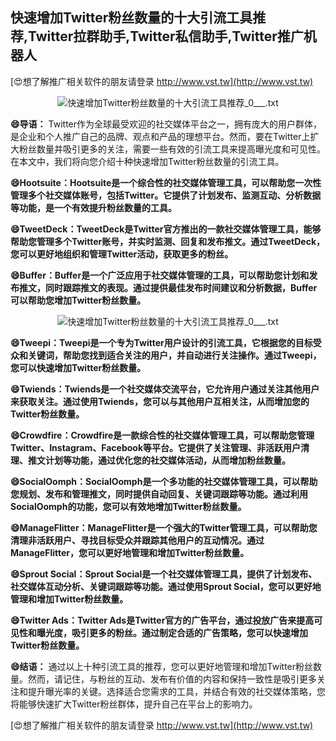 ## **快速增加Twitter粉丝数量的十大引流工具推荐,Twitter拉群助手,Twitter私信助手,Twitter推广机器人**

[😍想了解推广相关软件的朋友请登录 http://www.vst.tw](http://www.vst.tw)

 <center><img src="https://vst.tw/MP4/tuiguang/png/2.png" alt="快速增加Twitter粉丝数量的十大引流工具推荐_0___.txt"></center>

**😄导语：**
Twitter作为全球最受欢迎的社交媒体平台之一，拥有庞大的用户群体，是企业和个人推广自己的品牌、观点和产品的理想平台。然而，要在Twitter上扩大粉丝数量并吸引更多的关注，需要一些有效的引流工具来提高曝光度和可见性。在本文中，我们将向您介绍十种快速增加Twitter粉丝数量的引流工具。

**😄Hootsuite：Hootsuite是一个综合性的社交媒体管理工具，可以帮助您一次性管理多个社交媒体账号，包括Twitter。它提供了计划发布、监测互动、分析数据等功能，是一个有效提升粉丝数量的工具。**

**😄TweetDeck：TweetDeck是Twitter官方推出的一款社交媒体管理工具，能够帮助您管理多个Twitter账号，并实时监测、回复和发布推文。通过TweetDeck，您可以更好地组织和管理Twitter活动，获取更多的粉丝。**

**😄Buffer：Buffer是一个广泛应用于社交媒体管理的工具，可以帮助您计划和发布推文，同时跟踪推文的表现。通过提供最佳发布时间建议和分析数据，Buffer可以帮助您增加Twitter粉丝数量。**

 <center><img src="https://vst.tw/MP4/tuiguang/png/8.png" alt="快速增加Twitter粉丝数量的十大引流工具推荐_0___.txt"></center>

**😄Tweepi：Tweepi是一个专为Twitter用户设计的引流工具，它根据您的目标受众和关键词，帮助您找到适合关注的用户，并自动进行关注操作。通过Tweepi，您可以快速增加Twitter粉丝数量。**

**😄Twiends：Twiends是一个社交媒体交流平台，它允许用户通过关注其他用户来获取关注。通过使用Twiends，您可以与其他用户互相关注，从而增加您的Twitter粉丝数量。**

**😄Crowdfire：Crowdfire是一款综合性的社交媒体管理工具，可以帮助您管理Twitter、Instagram、Facebook等平台。它提供了关注管理、非活跃用户清理、推文计划等功能，通过优化您的社交媒体活动，从而增加粉丝数量。**

**😄SocialOomph：SocialOomph是一个多功能的社交媒体管理工具，可以帮助您规划、发布和管理推文，同时提供自动回复、关键词跟踪等功能。通过利用SocialOomph的功能，您可以有效地增加Twitter粉丝数量。**

**😄ManageFlitter：ManageFlitter是一个强大的Twitter管理工具，可以帮助您清理非活跃用户、寻找目标受众并跟踪其他用户的互动情况。通过ManageFlitter，您可以更好地管理和增加Twitter粉丝数量。**

**😄Sprout Social：Sprout Social是一个社交媒体管理工具，提供了计划发布、社交媒体互动分析、关键词跟踪等功能。通过使用Sprout Social，您可以更好地管理和增加Twitter粉丝数量。**

**😄Twitter Ads：Twitter Ads是Twitter官方的广告平台，通过投放广告来提高可见性和曝光度，吸引更多的粉丝。通过制定合适的广告策略，您可以快速增加Twitter粉丝数量。**

**😄结语：**
通过以上十种引流工具的推荐，您可以更好地管理和增加Twitter粉丝数量。然而，请记住，与粉丝的互动、发布有价值的内容和保持一致性是吸引更多关注和提升曝光率的关键。选择适合您需求的工具，并结合有效的社交媒体策略，您将能够快速扩大Twitter粉丝群体，提升自己在平台上的影响力。

[😍想了解推广相关软件的朋友请登录 http://www.vst.tw](http://www.vst.tw)



